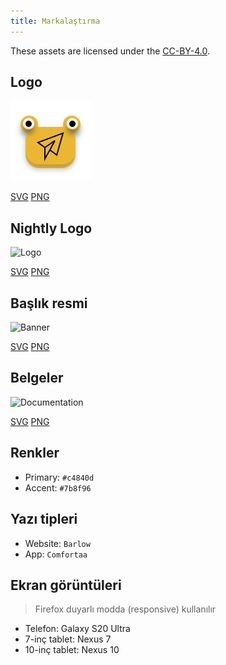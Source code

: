 ```yaml
---
title: Markalaştırma
---
```


These assets are licensed under the [CC-BY-4.0](https://github.com/LinwoodDev/Butterfly/blob/develop/BRANDING_LICENSE).

## Logo

![Logo](/img/logo.svg)

[SVG](/img/logo.svg) [PNG](/img/logo.png)

## Nightly Logo

![Logo](/img/nightly.svg)

[SVG](/img/nightly.svg) [PNG](/img/nightly.png)

## Başlık resmi

![Banner](/img/banner.svg)

[SVG](/img/banner.svg) [PNG](/img/banner.png)

## Belgeler

![Documentation](/img/docs.svg)

[SVG](/img/docs.svg) [PNG](/img/docs.png)

## Renkler

- Primary: `#c4840d`
- Accent: `#7b8f96`

## Yazı tipleri

- Website: `Barlow`
- App: `Comfortaa`

## Ekran görüntüleri

> Firefox duyarlı modda (responsive) kullanılır

- Telefon: Galaxy S20 Ultra
- 7-inç tablet: Nexus 7
- 10-inç tablet: Nexus 10
